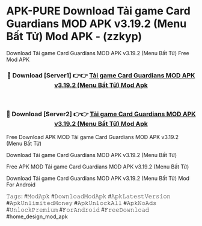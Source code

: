# APK-PURE Download Tải game Card Guardians MOD APK v3.19.2 (Menu Bất Tử) Mod APK - (zzkyp)
Download Tải game Card Guardians MOD APK v3.19.2 (Menu Bất Tử) Free Mod APK

<div align="center">
<h3>🔴 Download [Server1] 👉👉 <a href="https://apk-comot.site?title=Tải_game_Card_Guardians_MOD_APK_v3.19.2_(Menu_Bất_Tử)">Tải game Card Guardians MOD APK v3.19.2 (Menu Bất Tử) Mod Apk</a></h3><br>

<h3>🔴 Download [Server2] 👉👉 <a href="https://apk-comot.site?title=Tải_game_Card_Guardians_MOD_APK_v3.19.2_(Menu_Bất_Tử)">Tải game Card Guardians MOD APK v3.19.2 (Menu Bất Tử) Mod Apk</a></h3>
</div>


Free Download APK MOD Tải game Card Guardians MOD APK v3.19.2 (Menu Bất Tử)

Download Tải game Card Guardians MOD APK v3.19.2 (Menu Bất Tử) 

Free APK MOD Tải game Card Guardians MOD APK v3.19.2 (Menu Bất Tử) 

Download Tải game Card Guardians MOD APK v3.19.2 (Menu Bất Tử) Mod For Android

𝚃𝚊𝚐𝚜: #𝙼𝚘𝚍𝙰𝚙𝚔 #𝙳𝚘𝚠𝚗𝚕𝚘𝚊𝚍𝙼𝚘𝚍𝙰𝚙𝚔 #𝙰𝚙𝚔𝙻𝚊𝚝𝚎𝚜𝚝𝚅𝚎𝚛𝚜𝚒𝚘𝚗 #𝙰𝚙𝚔𝚄𝚗𝚕𝚒𝚖𝚒𝚝𝚎𝚍𝙼𝚘𝚗𝚎𝚢 #𝙰𝚙𝚔𝚄𝚗𝚕𝚘𝚌𝚔𝙰𝚕𝚕 #𝙰𝚙𝚔𝙽𝚘𝙰𝚍𝚜 #𝚄𝚗𝚕𝚘𝚌𝚔𝙿𝚛𝚎𝚖𝚒𝚞𝚖 #𝙵𝚘𝚛𝙰𝚗𝚍𝚛𝚘𝚒𝚍 #𝙵𝚛𝚎𝚎𝙳𝚘𝚠𝚗𝚕𝚘𝚊𝚍 #home_design_mod_apk
